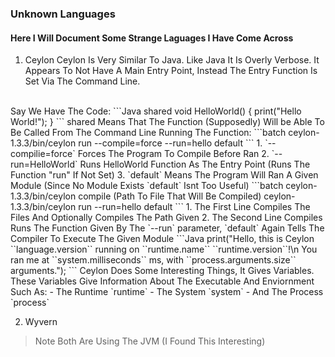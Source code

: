 ### Unknown Languages
#### Here I Will Document Some Strange Laguages I Have Come Across

1. Ceylon
  Ceylon Is Very Similar To Java.
  Like Java It Is Overly Verbose.
  It Appears To Not Have A Main Entry Point, Instead The Entry Function Is Set Via The Command Line.
  <br>
  Say We Have The Code:
  ```Java
    shared void HelloWorld() {
      print("Hello World!");
    }
  ```
  shared Means That The Function (Supposedly) Will be Able To Be Called From The Command Line
  Running The Function:
  ```batch
    ceylon-1.3.3/bin/ceylon run --compile=force --run=hello default
  ```
  1. `--compilie=force` Forces The Program To Compile Before Ran
  2. `--run=HelloWorld` Runs HelloWorld Function As The Entry Point (Runs The Function "run" If Not Set)
  3. `default` Means The Program Will Ran A Given Module (Since No Module Exists `default` Isnt Too Useful)
  ```batch
    ceylon-1.3.3/bin/ceylon compile (Path To File That Will Be Compiled)
    ceylon-1.3.3/bin/ceylon run --run=hello default
  ```
  1. The First Line Compiles The Files And Optionally Compiles The Path Given
  2. The Second Line Compiles Runs The Function Given By The `--run` parameter, `default` Again Tells The Compiler To Execute The Given Module
  ```Java
  print("Hello, this is Ceylon ``language.version``  
       running on ``runtime.name`` ``runtime.version``!\n
       You ran me at ``system.milliseconds`` ms, 
       with ``process.arguments.size`` arguments.");
  ```
  Ceylon Does Some Interesting Things, It Gives Variables.
  These Variables Give Information About The Executable And Enviornment Such As:
  - The Runtime `runtime`
  - The System `system`
  - And The Process `process`


2. Wyvern



> Note Both Are Using The JVM (I Found This Interesting)
